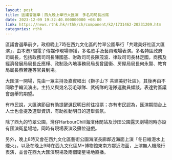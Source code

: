```yaml
---
layout: post
title: 區議會選舉｜西九晚上舉行大匯演　多名司局長出席
date: 2023-12-09 19:32:40.000000000 +08:00
link: https://news.rthk.hk/rthk/ch/component/k2/1731462-20231209.htm
categories: rthk
---
```


區議會選舉前夕，政府晚上7時在西九文化區的竹翠公園舉行「共建美好社區大匯演」，由本港7間電子傳媒作現場聯播，多名歌手及藝員現場表演。多名特區政府司局長，包括政務司司長陳國基、財政司司長陳茂波、律政司司長林定國，商務及經濟發展局局長丘應樺、政制及內地事務局局長曾國衞、房屋局局長何永賢、教育局局長蔡若蓮等官員到場。

大匯演一開場，先由一眾主持及嘉賓唱出《獅子山下 共建美好社區》，其後再由不同歌手輪流演出。主持又與幾名羽毛球隊、武術隊的港隊運動員傾談，表達對區議會選舉的期望。

有市民說，大匯演節目有助提醒選民明日前往投票；亦有市民認為，匯演期間台上人士也會提及選舉資訊，有助推動明日的選舉氣氛。

除了西九的竹翠公園，灣仔HarbourChill海濱休閒站及沙田公園露天劇場同時亦設有匯演衛星場地，同時有現場表演及攤位遊戲。

另外，晚上8時又會在西九文化區藝術公園海濱長廊鄰近海面上演「冬日維港水上煙火」，以及在晚上9時在西九文化區M+博物館東南方鄰近海面，上演無人機飛行表演，並會在西九大匯演現場及兩個衛星場地直播。
